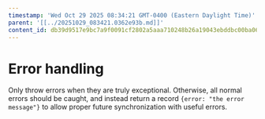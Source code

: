 ```yaml
---
timestamp: 'Wed Oct 29 2025 08:34:21 GMT-0400 (Eastern Daylight Time)'
parent: '[[../20251029_083421.0362e93b.md]]'
content_id: db39d9517e9bc7a9f0091cf2802a5aaa710248b26a19043ebddbc00ba067bc70
---
```


# Error handling

Only throw errors when they are truly exceptional. Otherwise, all normal errors should be caught, and instead return a record `{error: "the error message"}` to allow proper future synchronization with useful errors.
